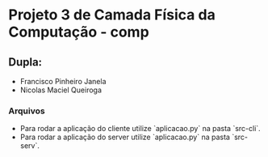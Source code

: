 <h1>Projeto 3 de Camada Física da Computação - comp</h1>
<h2>Dupla:</h2>
<ul>
	<li>Francisco Pinheiro Janela</li>
	<li>Nicolas Maciel Queiroga</li>
</ul>
<h3>Arquivos</h3>
<ul>
	<li>Para rodar a aplicação do cliente utilize `aplicacao.py` na pasta `src-cli`.</li>
	<li>Para rodar a aplicação do server utilize `aplicacao.py` na pasta `src-serv`.</li>
</ul>
